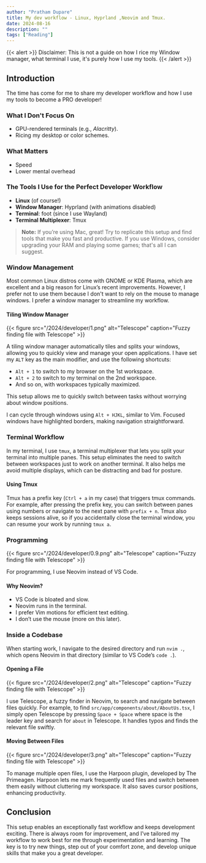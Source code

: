 ```yaml
---
author: "Pratham Dupare"
title: My dev workflow - Linux, Hyprland ,Neovim and Tmux.
date: 2024-08-16
description: ""
tags: ["Reading"]
---
```


{{< alert >}}
Disclaimer: This is not a guide on how I rice my Window manager, what terminal I use, it's purely how I use my tools.
{{< /alert >}}

## Introduction

The time has come for me to share my developer workflow and how I use my tools to become a PRO developer!

### What I Don't Focus On

- GPU-rendered terminals (e.g., _Alacritty_).
- Ricing my desktop or color schemes.

### What Matters

- Speed
- Lower mental overhead

### The Tools I Use for the Perfect Developer Workflow

- **Linux** (of course!)
- **Window Manager**: Hyprland (with animations disabled)
- **Terminal**: foot (since I use Wayland)
- **Terminal Multiplexer**: Tmux

> **Note:** If you’re using Mac, great! Try to replicate this setup and find tools that make you fast and productive. If you use Windows, consider upgrading your RAM and playing some games; that's all I can suggest.

### Window Management

Most common Linux distros come with GNOME or KDE Plasma, which are excellent and a big reason for Linux’s recent improvements. However, I prefer not to use them because I don't want to rely on the mouse to manage windows. I prefer a window manager to streamline my workflow.

#### Tiling Window Manager

{{< figure
    src="/2024/developer/1.png"
    alt="Telescope"
    caption="Fuzzy finding file with Telescope"
    >}}

A tiling window manager automatically tiles and splits your windows, allowing you to quickly view and manage your open applications. I have set my `ALT` key as the main modifier, and use the following shortcuts:

- `Alt + 1` to switch to my browser on the 1st workspace.
- `Alt + 2` to switch to my terminal on the 2nd workspace.
- And so on, with workspaces typically maximized.

This setup allows me to quickly switch between tasks without worrying about window positions.

I can cycle through windows using `Alt + HJKL`, similar to Vim. Focused windows have highlighted borders, making navigation straightforward.

### Terminal Workflow

In my terminal, I use `tmux`, a terminal multiplexer that lets you split your terminal into multiple panes. This setup eliminates the need to switch between workspaces just to work on another terminal. It also helps me avoid multiple displays, which can be distracting and bad for posture.

#### Using Tmux

Tmux has a prefix key (`Ctrl + a` in my case) that triggers tmux commands. For example, after pressing the prefix key, you can switch between panes using numbers or navigate to the next pane with `prefix + n`. Tmux also keeps sessions alive, so if you accidentally close the terminal window, you can resume your work by running `tmux a`.

### Programming

{{< figure
    src="/2024/developer/0.9.png"
    alt="Telescope"
    caption="Fuzzy finding file with Telescope"
    >}}

For programming, I use Neovim instead of VS Code.

#### Why Neovim?

- VS Code is bloated and slow.
- Neovim runs in the terminal.
- I prefer Vim motions for efficient text editing.
- I don’t use the mouse (more on this later).

### Inside a Codebase

When starting work, I navigate to the desired directory and run `nvim .`, which opens Neovim in that directory (similar to VS Code’s `code .`).

#### Opening a File

{{< figure
    src="/2024/developer/2.png"
    alt="Telescope"
    caption="Fuzzy finding file with Telescope"
    >}}

I use Telescope, a fuzzy finder in Neovim, to search and navigate between files quickly. For example, to find `src/app/components/about/AboutUs.tsx`, I simply open Telescope by pressing `Space + Space` where space is the leader key and search for `about` in Telescope. It handles typos and finds the relevant file swiftly.

#### Moving Between Files

{{< figure
    src="/2024/developer/3.png"
    alt="Telescope"
    caption="Fuzzy finding file with Telescope"
    >}}

To manage multiple open files, I use the Harpoon plugin, developed by The Primeagen. Harpoon lets me mark frequently used files and switch between them easily without cluttering my workspace. It also saves cursor positions, enhancing productivity.

## Conclusion

This setup enables an exceptionally fast workflow and keeps development exciting. There is always room for improvement, and I’ve tailored my workflow to work best for me through experimentation and learning. The key is to try new things, step out of your comfort zone, and develop unique skills that make you a great developer.
